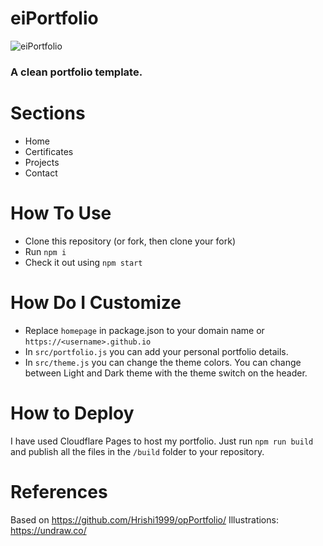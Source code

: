 # eiPortfolio

![eiPortfolio](/images/portfolio.gif)

### A clean portfolio template.

# Sections

- Home
- Certificates
- Projects
- Contact

# How To Use

- Clone this repository (or fork, then clone your fork)
- Run `npm i`
- Check it out using `npm start`

# How Do I Customize

- Replace `homepage` in package.json to your domain name or `https://<username>.github.io`
- In `src/portfolio.js` you can add your personal portfolio details.
- In `src/theme.js` you can change the theme colors. You can change between Light and Dark theme with the theme switch on the header.

# How to Deploy

I have used Cloudflare Pages to host my portfolio. Just run `npm run build` and publish all the files in the `/build` folder to your repository.

# References

Based on https://github.com/Hrishi1999/opPortfolio/
Illustrations: https://undraw.co/
